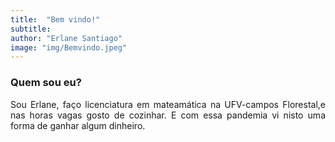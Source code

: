 ```yaml
---
title:  "Bem vindo!"
subtitle:
author: "Erlane Santiago"
image: "img/Bemvindo.jpeg"
---
```


### Quem sou eu?
<div style = "text-align: justify;">
Sou Erlane, faço licenciatura em mateamática na UFV-campos Florestal,e nas horas vagas gosto de cozinhar. E com essa pandemia vi nisto uma forma de ganhar algum dinheiro.
<div>
